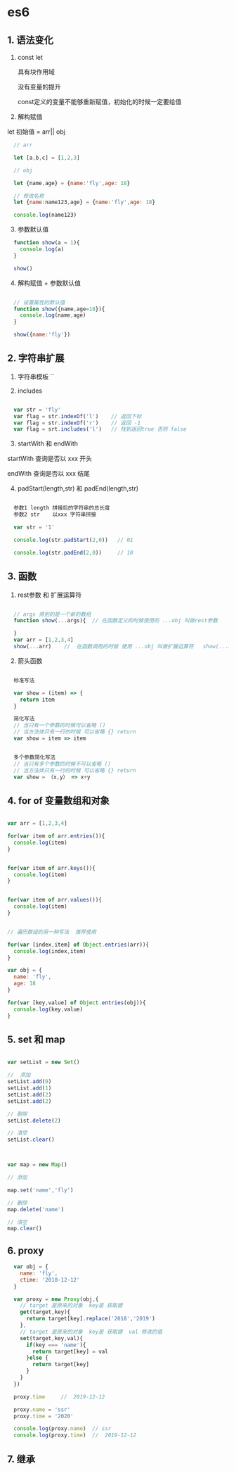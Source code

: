 # es6 

## 1. 语法变化   

1. const let   

   具有块作用域    

   没有变量的提升  

   const定义的变量不能够重新赋值，初始化的时候一定要给值 

2. 解构赋值  

  let 初始值 = arr|| obj 

  ```js
    // arr 

    let [a,b,c] = [1,2,3]

    // obj  

    let {name,age} = {name:'fly',age: 18}

    // 修改名称  
    let {name:name123,age} = {name:'fly',age: 18}

    console.log(name123)

  ```
3. 参数默认值  
  
  ```js
    function show(a = 1){
      console.log(a)
    }

    show()

  ```

4. 解构赋值 + 参数默认值  

  ```js

    // 设置属性的默认值 
    function show({name,age=18}){
      console.log(name,age)
    }

    show({name:'fly'})
  ```

## 2. 字符串扩展  

1. 字符串模板   ``   

2. includes   

  ```js  

    var str = 'fly'
    var flag = str.indexOf('l')    // 返回下标 
    var flag = str.indexOf('r')    // 返回 -1  
    var flag = srt.includes('l')   // 找到返回true 否则 false  

  ```  

3. startWith 和  endWith  

  startWith 查询是否以 xxx  开头  

  endWith   查询是否以 xxx   结尾 


4. padStart(length,str) 和 padEnd(length,str)

  ```js

    参数1 length 拼接后的字符串的总长度
    参数2 str    以xxx 字符串拼接

    var str = '1' 

    console.log(str.padStart(2,0))   // 01  

    console.log(str.padEnd(2,0))     // 10 

  ```
  

## 3. 函数

1. rest参数 和 扩展运算符  

```js  

  // args 得到的是一个新的数组 
  function show(...args){  // 在函数定义的时候使用的 ...obj 叫做rest参数 

  }
  var arr = [1,2,3,4]
  show(...arr)    //  在函数调用的时候 使用 ...obj 叫做扩展运算符   show(...arr)  === show(1,2,3,4)
```

2. 箭头函数  

```js  

  标准写法  

  var show = (item) => {
    return item 
  }

  简化写法
  // 当只有一个参数的时候可以省略 ()   
  // 当方法体只有一行的时候 可以省略 {} return  
  var show = item => item 


  多个参数简化写法
  // 当只有多个参数的时候不可以省略 ()   
  // 当方法体只有一行的时候 可以省略 {} return  
  var show = （x,y） => x+y 

```

## 4. for of 变量数组和对象  

```js

var arr = [1,2,3,4]

for(var item of arr.entries()){
  console.log(item)
}


for(var item of arr.keys()){
  console.log(item)
}


for(var item of arr.values()){
  console.log(item)
}


// 遍历数组的另一种写法  推荐使用

for(var [index,item] of Object.entries(arr)){
  console.log(index,item)
}

var obj = {
  name: 'fly',
  age: 18
}

for(var [key,value] of Object.entries(obj)){
  console.log(key,value)
}


```

## 5. set 和 map  

```js

var setList = new Set()

//  添加
setList.add(0)
setList.add(1)
setList.add(2)
setList.add(2)

// 删除 
setList.delete(2)

// 清空  
setList.clear()



var map = new Map()  

// 添加

map.set('name','fly')

// 删除  
map.delete('name')

// 清空  
map.clear()  

```

## 6. proxy 

```js 
  var obj = {
    name: 'fly',
    ctime: '2018-12-12'
  }

  var proxy = new Proxy(obj,{
    // target 是原来的对象  key是 获取键  
    get(target,key){
      return target[key].replace('2018','2019')
    },
    // target 是原来的对象  key是 获取键  val 修改的值 
    set(target,key,val){
      if(key === 'name'){
        return target[key] = val  
      }else {
        return target[key] 
      }
    }
  })

  proxy.time     //  2019-12-12

  proxy.name = 'ssr'  
  proxy.time = '2020'  

  console.log(proxy.name)  // ssr  
  console.log(proxy.time)  //  2019-12-12

```


## 7. 继承   

